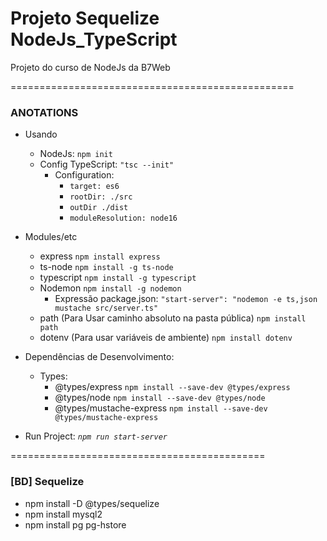 # Projeto Sequelize NodeJs_TypeScript
Projeto do curso de NodeJs da B7Web

=================================================
### ANOTATIONS

- Usando 
    - NodeJs:
        `npm init`
    - Config TypeScript:
        `"tsc --init" `
        - Configuration:
            - `target: es6`
            - `rootDir: ./src`
            - `outDir ./dist`
            - `moduleResolution: node16`

- Modules/etc
    - express
        `npm install express` 
    - ts-node
        `npm install -g ts-node`
    - typescript
        `npm install -g typescript`
    - Nodemon
        `npm install -g nodemon` 
        - Expressão package.json:
          `"start-server": "nodemon -e ts,json mustache src/server.ts"`
    - path (Para Usar caminho absoluto na pasta pública)
        `npm install path` 
    - dotenv (Para usar variáveis de ambiente)
        `npm install dotenv`
- Dependências de Desenvolvimento:
  - Types:
    - @types/express
        `npm install --save-dev @types/express` 
    - @types/node
        `npm install --save-dev @types/node`
    - @types/mustache-express
        `npm install --save-dev @types/mustache-express` 

- Run Project:
    *`npm run start-server`*

<!--
- To Deploy in Heroku:
    - "engines" in package.json:
        `"engines": { "node": "16.x" }`
    - Install CopyFiles dependecy:
        `npm install --save-dev copyfiles` 
    - Create a script's in package.json in section "scripts":
        `"start": "node dist/server.js,"`
        `"postinstall": "tsc && copyfiles -u 1 src/**/*.mustache dist/"`
        > *Transcribe from TypeScript to JS, creating the "dist/" folder with a "views" folder and copy the mustache files.*
    - Create "Procfile" in root:
        `web: npm start`
    - Run the "postinstall" and "start" script's:
        `npm run postinstall`
        `npm run start` 
-->
============================================
### [BD] Sequelize

 - npm install -D @types/sequelize
 - npm install mysql2
 - npm install pg pg-hstore



